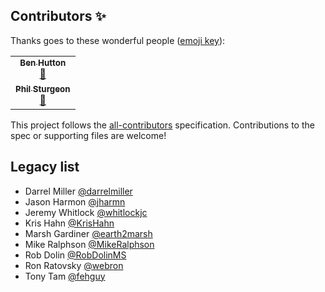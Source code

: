 ## Contributors ✨

Thanks goes to these wonderful people ([emoji key](https://allcontributors.org/docs/en/emoji-key)):

<!-- ALL-CONTRIBUTORS-LIST:START - Do not remove or modify this section -->
<!-- prettier-ignore-start -->
<!-- markdownlint-disable -->
<table>
  <tr>
    <td align="center"><a href="https://www.buymeacoffee.com/relequestual"><img src="https://avatars.githubusercontent.com/u/731158?v=4?s=0" width="0px;" alt=""/><br /><sub><b>Ben Hutton</b></sub></a><br /><a href="https://github.com/MikeRalphson/OpenAPI-Specification/commits?author=relequestual" title="Documentation">📖</a></td>
  </tr>
  <tr>
    <td align="center"><a href="https://philsturgeon.com/"><img src="https://avatars.githubusercontent.com/u/67381?v=4?s=0" width="0px;" alt=""/><br /><sub><b>Phil Sturgeon</b></sub></a><br /><a href="#blog-philsturgeon" title="Blogposts">📝</a></td>
  </tr>
</table>

<!-- markdownlint-restore -->
<!-- prettier-ignore-end -->

<!-- ALL-CONTRIBUTORS-LIST:END -->

This project follows the [all-contributors](https://github.com/all-contributors/all-contributors) specification. Contributions to the spec or supporting files are welcome!

## Legacy list

* Darrel Miller [@darrelmiller](https://github.com/darrelmiller)
* Jason Harmon [@jharmn](https://github.com/jharmn)
* Jeremy Whitlock [@whitlockjc](https://github.com/whitlockjc)
* Kris Hahn [@KrisHahn](https://github.com/krishahn)
* Marsh Gardiner [@earth2marsh](https://github.com/earth2marsh)
* Mike Ralphson [@MikeRalphson](https://github.com/mikeralphson)
* Rob Dolin [@RobDolinMS](https://github.com/robdolinms)
* Ron Ratovsky [@webron](https://github.com/webron)
* Tony Tam [@fehguy](https://github.com/fehguy)
